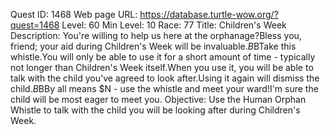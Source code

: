 Quest ID: 1468
Web page URL: https://database.turtle-wow.org/?quest=1468
Level: 60
Min Level: 10
Race: 77
Title: Children's Week
Description: You're willing to help us here at the orphanage?Bless you, friend; your aid during Children's Week will be invaluable.$B$BTake this whistle.You will only be able to use it for a short amount of time - typically not longer than Children's Week itself.When you use it, you will be able to talk with the child you've agreed to look after.Using it again will dismiss the child.$B$BBy all means $N - use the whistle and meet your ward!I'm sure the child will be most eager to meet you.
Objective: Use the Human Orphan Whistle to talk with the child you will be looking after during Children's Week.
